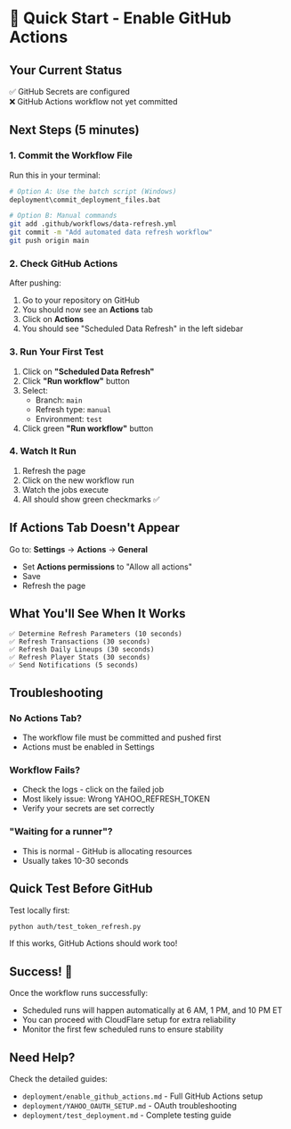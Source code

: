 # 🚀 Quick Start - Enable GitHub Actions

## Your Current Status
✅ GitHub Secrets are configured  
❌ GitHub Actions workflow not yet committed  

## Next Steps (5 minutes)

### 1. Commit the Workflow File

Run this in your terminal:

```bash
# Option A: Use the batch script (Windows)
deployment\commit_deployment_files.bat

# Option B: Manual commands
git add .github/workflows/data-refresh.yml
git commit -m "Add automated data refresh workflow"
git push origin main
```

### 2. Check GitHub Actions

After pushing:
1. Go to your repository on GitHub
2. You should now see an **Actions** tab
3. Click on **Actions**
4. You should see "Scheduled Data Refresh" in the left sidebar

### 3. Run Your First Test

1. Click on **"Scheduled Data Refresh"**
2. Click **"Run workflow"** button
3. Select:
   - Branch: `main`
   - Refresh type: `manual`
   - Environment: `test`
4. Click green **"Run workflow"** button

### 4. Watch It Run

1. Refresh the page
2. Click on the new workflow run
3. Watch the jobs execute
4. All should show green checkmarks ✅

## If Actions Tab Doesn't Appear

Go to: **Settings** → **Actions** → **General**
- Set **Actions permissions** to "Allow all actions"
- Save
- Refresh the page

## What You'll See When It Works

```
✅ Determine Refresh Parameters (10 seconds)
✅ Refresh Transactions (30 seconds)  
✅ Refresh Daily Lineups (30 seconds)
✅ Refresh Player Stats (30 seconds)
✅ Send Notifications (5 seconds)
```

## Troubleshooting

### No Actions Tab?
- The workflow file must be committed and pushed first
- Actions must be enabled in Settings

### Workflow Fails?
- Check the logs - click on the failed job
- Most likely issue: Wrong YAHOO_REFRESH_TOKEN
- Verify your secrets are set correctly

### "Waiting for a runner"?
- This is normal - GitHub is allocating resources
- Usually takes 10-30 seconds

## Quick Test Before GitHub

Test locally first:
```bash
python auth/test_token_refresh.py
```

If this works, GitHub Actions should work too!

## Success! 🎉

Once the workflow runs successfully:
- Scheduled runs will happen automatically at 6 AM, 1 PM, and 10 PM ET
- You can proceed with CloudFlare setup for extra reliability
- Monitor the first few scheduled runs to ensure stability

## Need Help?

Check the detailed guides:
- `deployment/enable_github_actions.md` - Full GitHub Actions setup
- `deployment/YAHOO_OAUTH_SETUP.md` - OAuth troubleshooting
- `deployment/test_deployment.md` - Complete testing guide